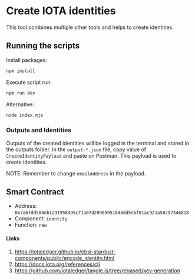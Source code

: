 # Create IOTA identities

This tool combines multiple other tools and helps to create identities.

## Running the scripts

Install packages:

```bash
npm install
```

Execute script run:

```bash
npm run dev
```

Alternative:

```bash
node index.mjs
```

### Outputs and Identities

Outputs of the created identities will be logged in the terminal and stored in the outputs folder.
In the `output-*.json` file, copy value of `CreateIdentityPayload` and paste on Postman. This payload is used to create identities.

NOTE: Remember to change `emailAddress` in the payload.

## Smart Contract

- Address: `0x7a67dd504eb1291958495c71a07d20985951648dd5ebf01ac921a50257346818`
- Component: `identity`
- Function: `new`

#### Links

1. https://iotaledger.github.io/ebsi-stardust-components/public/encode_identity.html
2. https://docs.iota.org/references/cli
3. https://github.com/iotaledger/tangle.js/tree/rebased/key-generation
